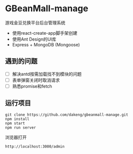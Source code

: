 # GBeanMall-manage

游戏金豆兑换平台后台管理系统

- 使用react-create-app脚手架创建
- 使用Ant Design的UI库
- Express + MongoDB (Mongoose)

## 遇到的问题

- [ ] 解决antd按需加载找不到模块的问题
- [ ] 表单弹窗关闭时取消请求
- [ ] 熟悉promise和fetch

## 运行项目

``` 
git clone https://github.com/dakeng/gbeanmall-manage.git
npm install
npm start
npm run server
```
浏览器打开
```
http://localhost:3000/admin
```
